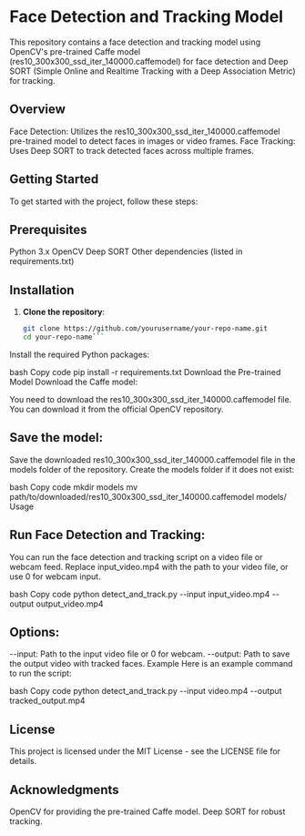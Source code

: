 # Face Detection and Tracking Model
This repository contains a face detection and tracking model using OpenCV's pre-trained Caffe model (res10_300x300_ssd_iter_140000.caffemodel) for face detection and Deep SORT (Simple Online and Realtime Tracking with a Deep Association Metric) for tracking.

## Overview
Face Detection: Utilizes the res10_300x300_ssd_iter_140000.caffemodel pre-trained model to detect faces in images or video frames.
Face Tracking: Uses Deep SORT to track detected faces across multiple frames.
## Getting Started
To get started with the project, follow these steps:

## Prerequisites
Python 3.x
OpenCV
Deep SORT
Other dependencies (listed in requirements.txt)

## Installation
1. **Clone the repository**:

   ```bash
   git clone https://github.com/yourusername/your-repo-name.git
   cd your-repo-name```
Install the required Python packages:

bash
Copy code
pip install -r requirements.txt
Download the Pre-trained Model
Download the Caffe model:

You need to download the res10_300x300_ssd_iter_140000.caffemodel file. You can download it from the official OpenCV repository.

## Save the model:

Save the downloaded res10_300x300_ssd_iter_140000.caffemodel file in the models folder of the repository. Create the models folder if it does not exist:

bash
Copy code
mkdir models
mv path/to/downloaded/res10_300x300_ssd_iter_140000.caffemodel models/
Usage
## Run Face Detection and Tracking:

You can run the face detection and tracking script on a video file or webcam feed. Replace input_video.mp4 with the path to your video file, or use 0 for webcam input.

bash
Copy code
python detect_and_track.py --input input_video.mp4 --output output_video.mp4
## Options:

--input: Path to the input video file or 0 for webcam.
--output: Path to save the output video with tracked faces.
Example
Here is an example command to run the script:

bash
Copy code
python detect_and_track.py --input video.mp4 --output tracked_output.mp4

## License
This project is licensed under the MIT License - see the LICENSE file for details.

## Acknowledgments
OpenCV for providing the pre-trained Caffe model.
Deep SORT for robust tracking.
